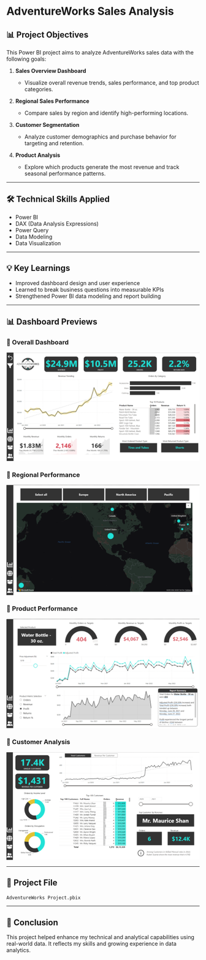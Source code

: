 # AdventureWorks Sales Analysis

## 📊 Project Objectives

This Power BI project aims to analyze AdventureWorks sales data with the following goals:

1. **Sales Overview Dashboard**
   - Visualize overall revenue trends, sales performance, and top product categories.

2. **Regional Sales Performance**
   - Compare sales by region and identify high-performing locations.

3. **Customer Segmentation**
   - Analyze customer demographics and purchase behavior for targeting and retention.

4. **Product Analysis**
   - Explore which products generate the most revenue and track seasonal performance patterns.

---

## 🛠 Technical Skills Applied

- Power BI
- DAX (Data Analysis Expressions)
- Power Query
- Data Modeling
- Data Visualization

---

## 💡 Key Learnings

- Improved dashboard design and user experience
- Learned to break business questions into measurable KPIs
- Strengthened Power BI data modeling and report building

---

## 📊 Dashboard Previews

### 🔹 Overall Dashboard  
![Dashboard](Images/dashboard.png)

### 🔹 Regional Performance  
![Regional Performance](Images/regional-performance.png)

### 🔹 Product Performance  
![Product Performance](Images/product-performance.png)

### 🔹 Customer Analysis  
![Customer Analysis](Images/customer-analysis.png)

---

## 📁 Project File

`AdventureWorks Project.pbix`

---

## 🚀 Conclusion

This project helped enhance my technical and analytical capabilities using real-world data. It reflects my skills and growing experience in data analytics.


